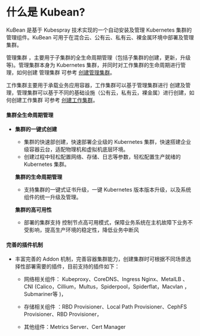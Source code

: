 # 什么是 Kubean?

KuBean 是基于 Kubespray 技术实现的一个自动安装及管理 Kubernetes 集群的管理组件。KuBean 可用于在混合云、公有云、私有云、裸金属环境中部署及管理集群。

管理集群 ，主要用于子集群的全生命周期管理（包括子集群的创建，更新，升级等)。管理集群本身为 Kubernetes 集群，并同时对工作集群的生命周期进行管理，如何创建 管理集群 可参考 [创建管理集群](03userguide/clusters/createDKG.md)。

工作集群主要用于承载业务应用容器，工作集群可以基于管理集群进行 创建及管理，管理集群可以基于不同的基础设施（公有云，私有云，裸金属）进行创建，如何创建工作集群 可参考 [创建工作集群](03userguide/clusters/createDKE.md)。



#### 集群全生命周期管理

- **集群的一键式创建**

  - 集群的快速部创建，快速部署企业级的 Kubernetes 集群，快速搭建企业级容器云台，适配物理机和虚拟机底层环境。
  - 创建过程中轻松配置网络、存储、日志等参数，轻松配置生产就绪的 Kubernetes 集群。

  **集群的生命周期管理**

  - 支持集群的一键式证书升级，一键 Kubernetes 版本版本升级，以及系统组件的统一升级及管理。

  **集群的高可用性**

  - 部署的集群支持 控制节点高可用模式，保障业务系统在主机故障下业务不受影响，提高生产环境的稳定性，降低业务中断风

#### 完善的插件机制

- 丰富完善的 Addon 机制，完善容器集群能力，创建集群时可根据不同场景选择性部署需要的插件，目前支持的插件如下：

  - 网络相关组件： Kubeproxy、CoreDNS、Ingress Nginx、MetalLB 、CNI (Calico，Cillium，Multus，Spiderpool，Spiderflat，Macvlan ，Submariner等 )，

  - 存储相关组件 ：RBD Provisioner、Local Path Provisioner、CephFS Provisioner、RBD Provisioner，

  - 其他组件：Metrics Server、Cert Manager

    
